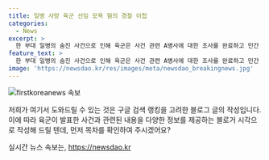 ```yaml
---
title: 일병 사망 육군 선임 모욕 혐의 경찰 이첩
categories:
  - News
excerpt: >
  한 부대 일병의 숨진 사건으로 인해 육군은 사건 관련 A병사에 대한 조사를 완료하고 민간 경찰에 이 첩했다고 밝혔다. A병사는 사망과 연관이 있다고 보고되었으며, 육군은 A병사에게 모욕 혐의를 적용한 후 경찰에 신고했다. 최종 결과는 민간 경찰의 조사를 기다리는 중이다. (150자)
feature_text: >
  한 부대 일병의 숨진 사건으로 인해 육군은 사건 관련 A병사에 대한 조사를 완료하고 민간 경찰에 이 첩했다고 밝혔다. A병사는 사망과 연관이 있다고 보고되었으며, 육군은 A병사에게 모욕 혐의를 적용한 후 경찰에 신고했다. 최종 결과는 민간 경찰의 조사를 기다리는 중이다. (150자)
image: 'https://newsdao.kr/res/images/meta/newsdao_breakingnews.jpg'
---
```


<p><img src="https://newsdao.kr/res/images/meta/newsdao_breakingnews.jpg" alt="firstkoreanews 속보" /></p>

<p>저희가 여기서 도와드릴 수 있는 것은 구글 검색 랭킹을 고려한 블로그 글의 작성입니다. 이에 따라 육군이 발표한 사건과 관련된 내용을 다양한 정보를 제공하는 블로거 시각으로 작성해 드릴 텐데, 먼저 목차를 확인하여 주시겠어요?</p>
실시간 뉴스 속보는, <a href="https://newsdao.kr" rel="dofollow">https://newsdao.kr</a>


